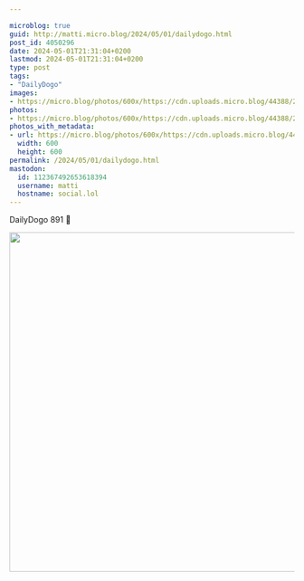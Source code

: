 ```yaml
---

microblog: true
guid: http://matti.micro.blog/2024/05/01/dailydogo.html
post_id: 4050296
date: 2024-05-01T21:31:04+0200
lastmod: 2024-05-01T21:31:04+0200
type: post
tags:
- "DailyDogo"
images:
- https://micro.blog/photos/600x/https://cdn.uploads.micro.blog/44388/2024/25678ec47226476d9ed35d99aaa5c940.jpg
photos:
- https://micro.blog/photos/600x/https://cdn.uploads.micro.blog/44388/2024/25678ec47226476d9ed35d99aaa5c940.jpg
photos_with_metadata:
- url: https://micro.blog/photos/600x/https://cdn.uploads.micro.blog/44388/2024/25678ec47226476d9ed35d99aaa5c940.jpg
  width: 600
  height: 600
permalink: /2024/05/01/dailydogo.html
mastodon:
  id: 112367492653618394
  username: matti
  hostname: social.lol
---
```

DailyDogo 891 🐶

<img src="/media/uploads/2024/25678ec47226476d9ed35d99aaa5c940.jpg" width="600" height="600" alt="" />

